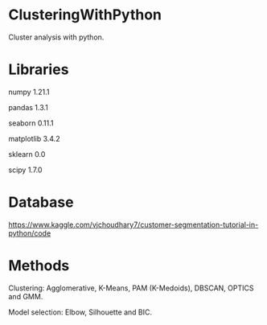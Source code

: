 # ClusteringWithPython

Cluster analysis with python. 

# Libraries

numpy 1.21.1

pandas 1.3.1

seaborn 0.11.1

matplotlib 3.4.2

sklearn 0.0

scipy 1.7.0

# Database

https://www.kaggle.com/vjchoudhary7/customer-segmentation-tutorial-in-python/code

# Methods

Clustering: Agglomerative, K-Means, PAM (K-Medoids), DBSCAN, OPTICS and GMM.

Model selection: Elbow, Silhouette and BIC.

